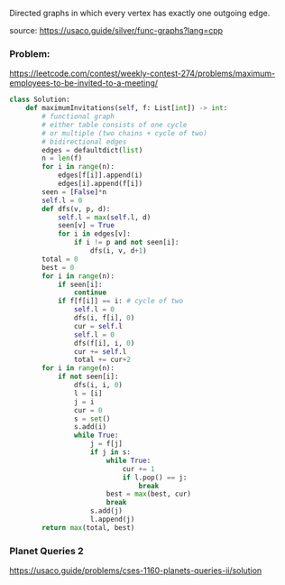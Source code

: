 Directed graphs in which every vertex has exactly one outgoing edge.

source: https://usaco.guide/silver/func-graphs?lang=cpp

### Problem:

https://leetcode.com/contest/weekly-contest-274/problems/maximum-employees-to-be-invited-to-a-meeting/

```python
class Solution:
    def maximumInvitations(self, f: List[int]) -> int:
        # functional graph
        # either table consists of one cycle
        # or multiple (two chains + cycle of two)
        # bidirectional edges 
        edges = defaultdict(list)
        n = len(f)
        for i in range(n):
            edges[f[i]].append(i)
            edges[i].append(f[i])
        seen = [False]*n
        self.l = 0
        def dfs(v, p, d):
            self.l = max(self.l, d)
            seen[v] = True
            for i in edges[v]:
                if i != p and not seen[i]:
                    dfs(i, v, d+1)
        total = 0
        best = 0
        for i in range(n):
            if seen[i]:
                continue
            if f[f[i]] == i: # cycle of two
                self.l = 0
                dfs(i, f[i], 0)
                cur = self.l
                self.l = 0
                dfs(f[i], i, 0)
                cur += self.l
                total += cur+2
        for i in range(n):
            if not seen[i]:
                dfs(i, i, 0)
                l = [i]
                j = i
                cur = 0
                s = set()
                s.add(i)
                while True:
                    j = f[j]
                    if j in s:
                        while True:
                            cur += 1
                            if l.pop() == j:
                                break
                        best = max(best, cur)
                        break
                    s.add(j)
                    l.append(j)
        return max(total, best)
```

### Planet Queries 2

https://usaco.guide/problems/cses-1160-planets-queries-ii/solution
